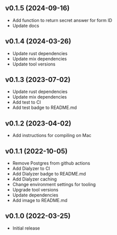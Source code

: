 ## v0.1.5 (2024-09-16)
- Add function to return secret answer for form ID
- Update docs 

## v0.1.4 (2024-03-26)
- Update rust dependencies
- Update mix dependencies
- Update tool versions

## v0.1.3 (2023-07-02)
- Update rust dependencies
- Update mix dependencies
- Add test to CI
- Add test badge to README.md
## v0.1.2 (2023-04-02)
- Add instructions for compiling on Mac

## v0.1.1 (2022-10-05)

- Remove Postgres from github actions
- Add Dialyzer to CI 
- Add Dialyzer badge to README.md
- Add Dialyzer caching
- Change environment settings for tooling
- Upgrade tool versions
- Update dependencies
- Add image to README.md

## v0.1.0 (2022-03-25)

- Initial release

